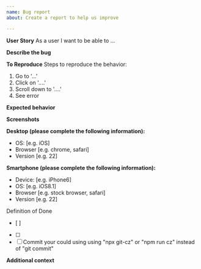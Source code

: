 ```yaml
---
name: Bug report
about: Create a report to help us improve

---
```


**User Story**
As a user I want to be able to ...

**Describe the bug**
<!-- A clear and concise description of what the bug is. -->

**To Reproduce**
Steps to reproduce the behavior:
1. Go to '...'
2. Click on '....'
3. Scroll down to '....'
4. See error

**Expected behavior**
<!-- A clear and concise description of what you expected to happen. -->

**Screenshots**
<!-- If applicable, add screenshots to help explain your problem. -->

**Desktop (please complete the following information):**
 - OS: [e.g. iOS]
 - Browser [e.g. chrome, safari]
 - Version [e.g. 22]

**Smartphone (please complete the following information):**
 - Device: [e.g. iPhone6]
 - OS: [e.g. iOS8.1]
 - Browser [e.g. stock browser, safari]
 - Version [e.g. 22]

Definition of Done
- [ ] 
- [ ] 
- [ ] Commit your could using using "npx git-cz" or "npm run cz" instead of "git commit"

**Additional context**
<!-- Optional: add any other context about the problem here. -->
